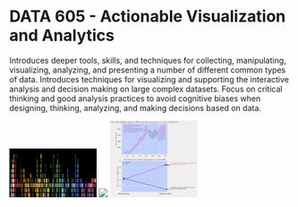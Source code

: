 # DATA 605 - Actionable Visualization and Analytics
Introduces deeper tools, skills, and techniques for collecting, manipulating, visualizing, analyzing, and presenting a number of different common types of data. Introduces techniques for visualizing and supporting the interactive analysis and decision making on large complex datasets. Focus on critical thinking and good analysis practices to avoid cognitive biases when designing, thinking, analyzing, and making decisions based on data.

<img src="04_datathon/plots/lego_colors_by_decade.png" width="31%"></img> <img src="https://user-images.githubusercontent.com/74664634/217060994-670de6f1-9f77-42cf-a5a2-b83688252d7d.png" width="31%"></img> <img src="03_datathon/kickstarter_picks.png" width="31%"></img>
